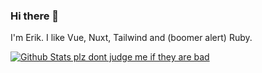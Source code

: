 ### Hi there 👋

I'm Erik. I like Vue, Nuxt, Tailwind and (boomer alert) Ruby.

[![Github Stats plz dont judge me if they are bad](https://github-readme-stats.vercel.app/api?username=eriknygren&count_private=true)](https://github.com/eriknygren)

<!--
**eriknygren/eriknygren** is a ✨ _special_ ✨ repository because its `README.md` (this file) appears on your GitHub profile.

Here are some ideas to get you started:

- 🔭 I’m currently working on ...
- 🌱 I’m currently learning ...
- 👯 I’m looking to collaborate on ...
- 🤔 I’m looking for help with ...
- 💬 Ask me about ...
- 📫 How to reach me: ...
- 😄 Pronouns: ...
- ⚡ Fun fact: ...
-->
